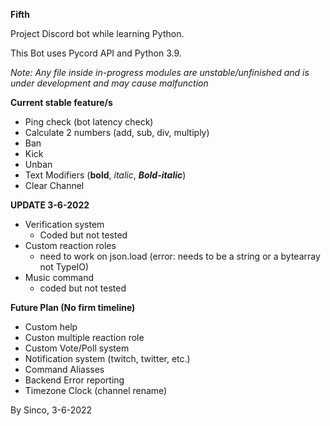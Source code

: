 **Fifth**

Project Discord bot while learning Python.

This Bot uses Pycord API and Python 3.9. 

*Note: Any file inside in-progress modules are unstable/unfinished and is under development and may cause malfunction*

**Current stable feature/s**
- Ping check (bot latency check)
- Calculate 2 numbers (add, sub, div, multiply) 
- Ban
- Kick
- Unban
- Text Modifiers (**bold**, *italic*, ***Bold-italic***)
- Clear Channel 

**UPDATE 3-6-2022**
- Verification system
  - Coded but not tested
- Custom reaction roles 
  - need to work on json.load (error: needs to be a string or a bytearray not TypeIO)
- Music command
  - coded but not tested

**Future Plan (No firm timeline)**
- Custom help 
- Custon multiple reaction role
- Custom Vote/Poll system 
- Notification system (twitch, twitter, etc.)
- Command Aliasses 
- Backend Error reporting
- Timezone Clock (channel rename)


By Sinco, 3-6-2022 
